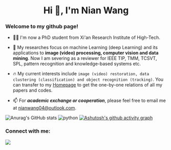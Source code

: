 <h1 align="center">Hi 👋, I'm Nian Wang</h1>
<h3 align="left">Welcome to my github page!</h3>

- 👨‍🎓 I'm now a PhD student from Xi'an  Research Institute of High-Tech.

- 📖 My researches focus on  machine Learning (deep Learning) and its applications to **image (video) processing, computer vision and data mining**. Now I am severing as a reviewer for IEEE TIP, TMM, TCSVT, SPL, pattern recognition and knowledge-based systems etc.

- 🔥 My current interests include  `image (video) restoration, data clustering (classification) and object recognition (tracking)`. You can transfer to my [Homepage](https://nianwang-hjjgcdx.github.io/) to  get the one-by-one relations of all my papers and codes.

- 📫 For ***academic exchange or cooperation***, please feel free to email me at nianwang04@outlook.com.

![Anurag's GitHub stats](https://github-readme-stats.vercel.app/api?username=NianWang-HJJGCDX&show_icons=true&theme=radical)
![python](https://github-readme-stats.vercel.app/api/top-langs/?username=xyl-507&layout=compact&hide_border=true&langs_count=10)
[![Ashutosh's github activity graph](https://github-readme-activity-graph.vercel.app/graph?username=xyl-507&theme=github-compact)](https://github.com/xyl-507/github-readme-activity-graph)

<!--- 注释符号
[![GitHub Streak](https://streak-stats.demolab.com?user=xyl-507)](https://git.io/streak-stats)
-->

<h3 align="left">Connect with me:</h3>
<p align="left">
</p>



![](https://komarev.com/ghpvc/?username=xyl-507&abbreviated=true)
